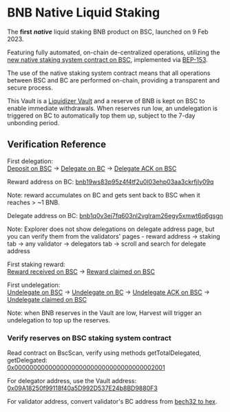 # BNB Native Liquid Staking

The **first** _**native**_ liquid staking BNB product on BSC, launched on 9 Feb 2023.

Featuring  fully automated, on-chain de-centralized operations, utilizing the [new native staking system contract on BSC](https://bscscan.com/address/0x0000000000000000000000000000000000002001), implemented via [BEP-153](https://github.com/bnb-chain/BEPs/blob/master/BEP153.md).

The use of the native staking system contract means that all operations between BSC and BC are performed on-chain, providing a transparent and secure process.

This Vault is a [Liquidizer Vault](../acryptos-vaults/liquidizer-vaults.md) and a reserve of BNB is kept on BSC to enable immediate withdrawals. When reserves run low, an undelegation is triggered on BC to automatically top them up, subject to the 7-day unbonding period.

## Verification Reference

First delegation:\
[Deposit on BSC](https://bscscan.com/tx/0xd48b7205a0bed3945f166b59474b5d8e7f54431fac83d2676e17baa7f8c1b940#eventlog) -> [Delegate on BC](https://explorer.bnbchain.org/tx/80D6CFDF4535D4D6BC1DEC55BBE2A6577BF357767A8F34FE9DE3F79A25F4A420) -> [Delegate ACK on BSC](https://bscscan.com/tx/0x7ca0e0d5f73c32e0e120fbec4948c7b10da7fc9757f3b2b2d49dd320fa02a0a7#eventlog)

Reward address on BC: [bnb19ws83p95z4f4tf2u0l03ehp03aa3ckrfjly09q](https://explorer.bnbchain.org/address/bnb19ws83p95z4f4tf2u0l03ehp03aa3ckrfjly09q)

Note: reward accumulates on BC and gets sent back to BSC when it reaches > \~1 BNB.

Delegate address on BC: [bnb1q0v3ej7fq603nl2vglram26egy5xmwt6q6gsgn](https://explorer.bnbchain.org/address/bnb1q0v3ej7fq603nl2vglram26egy5xmwt6q6gsgn)

Note: Explorer does not show delegations on delegate address page, but you can verify them from the validators' pages - reward address -> staking tab -> any validator -> delegators tab -> scroll and search for delegate address

First staking reward:\
[Reward received on BSC](https://bscscan.com/tx/0xdb5b63de7fe3a09d0e7ddcc30cf85c3e6fc27c7ea2876ec32da29b1342e02e7a#eventlog) -> [Reward claimed on BSC](https://bscscan.com/tx/0x58e30595c5bfa3ada0a44e3fd4be89546d88cbab22695081fec27178c18ab29c#eventlog)

First undelegation:\
[Undelegate on BSC](https://bscscan.com/tx/0x1709118184022c18123ce9b27fc7c78d6a9157f19e2ce11e2609b71952fa6e13#eventlog) -> [Undelegate on BC](https://explorer.bnbchain.org/tx/AFE8976DAC8F8ECD1E99FB80EFE951DBEF85717564270C320CE92F93EAB2A87D) -> [Undelegate ACK on BSC](https://bscscan.com/tx/0x1cada1266e390be4f13a453d484e9f9fcdcb062e31139dc3f6552810fcc5c3d6#eventlog) -> [Undelegate claimed on BSC](https://bscscan.com/tx/0x45f64dfa52ce0e8877005a04b966dd19b0b35c7e427a0e3b55b7fa35f585207b#eventlog)

Note: when BNB reserves in the Vault are low, Harvest will trigger an undelegation to top up the reserves.

### Verify reserves on BSC staking system contract

Read contract on BscScan, verify using methods getTotalDelegated, getDelegated:\
[0x0000000000000000000000000000000000002001](https://bscscan.com/address/0x0000000000000000000000000000000000002001#readContract)

For delegator address, use the Vault address: [0x09A18250f99118f40a5D992D537E24b8BD9880F3](https://bscscan.com/address/0x09A18250f99118f40a5D992D537E24b8BD9880F3)

For validator address, convert validator's BC address from [bech32 to hex](https://slowli.github.io/bech32-buffer/).













